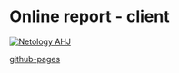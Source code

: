 # Online report - client

[![Netology AHJ](https://github.com/O-R-C/ahj-homeworks-sse-ws-3-client/actions/workflows/web.yml/badge.svg)](https://github.com/O-R-C/ahj-homeworks-sse-ws-3-client/actions/workflows/web.yml)

[github-pages](https://o-r-c.github.io/ahj-homeworks-sse-ws-3-client/)                                                                                                 
